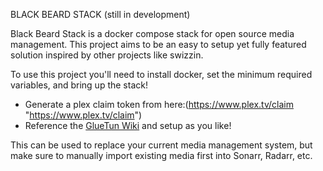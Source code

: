 BLACK BEARD STACK
(still in development)

Black Beard Stack is a docker compose stack for open source media management.
This project aims to be an easy to setup yet fully featured solution inspired by other projects like swizzin.

To use this project you'll need to install docker, set the minimum required variables, and bring up the stack!
- Generate a plex claim token from here:(https://www.plex.tv/claim "https://www.plex.tv/claim")
- Reference the [GlueTun Wiki](https://github.com/qdm12/gluetun-wiki) and setup as you like!

This can be used to replace your current media management system, but make sure to manually import existing media first into Sonarr, Radarr, etc.